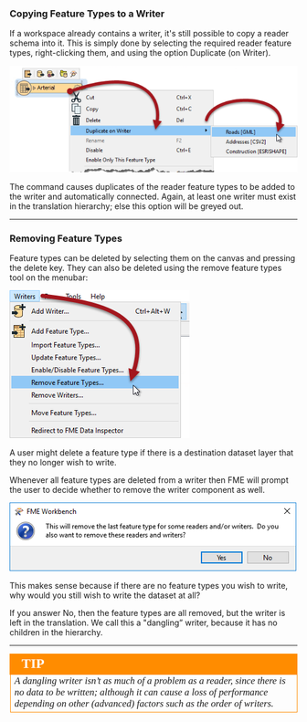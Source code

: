### Copying Feature Types to a Writer ###
If a workspace already contains a writer, it's still possible to copy a reader schema into it. This is simply done by selecting the required reader feature types, right-clicking them, and using the option Duplicate (on Writer).

![](./Images/Img4.063.DuplicateOnWriter.png)

The command causes duplicates of the reader feature types to be added to the writer and automatically connected. Again, at least one writer must exist in the translation hierarchy; else this option will be greyed out.

---

### Removing Feature Types ###
Feature types can be deleted by selecting them on the canvas and pressing the delete key. They can also be deleted using the remove feature types tool on the menubar:

![](./Images/Img4.064.RemoveFeatureTypesMenubar.png)

A user might delete a feature type if there is a destination dataset layer that they no longer wish to write.

Whenever all feature types are deleted from a writer then FME will prompt the user to decide whether to remove the writer component as well.

![](./Images/Img4.030.ReaderFeatureTypeRemoveWriter.png)

This makes sense because if there are no feature types you wish to write, why would you still wish to write the dataset at all?

If you answer No, then the feature types are all removed, but the writer is left in the translation. We call this a "dangling” writer, because it has no children in the hierarchy.

---

<!--Tip Section--> 

<table style="border-spacing: 0px">
<tr>
<td style="vertical-align:middle;background-color:darkorange;border: 2px solid darkorange">
<i class="fa fa-info-circle fa-lg fa-pull-left fa-fw" style="color:white;padding-right: 12px;vertical-align:text-top"></i>
<span style="color:white;font-size:x-large;font-weight: bold;font-family:serif">TIP</span>
</td>
</tr>

<tr>
<td style="border: 1px solid darkorange">
<span style="font-family:serif; font-style:italic; font-size:larger">
A dangling writer isn’t as much of a problem as a reader, since there is no data to be written; although it can cause a loss of performance depending on other (advanced) factors such as the order of writers.
</span>
</td>
</tr>
</table>
